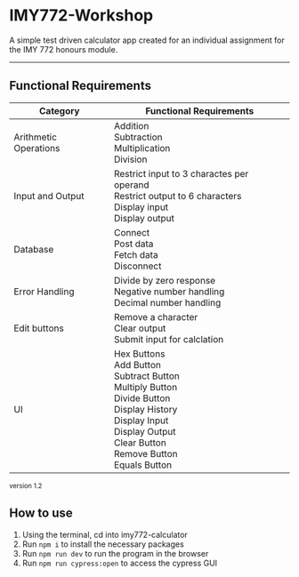 # IMY772-Workshop
A simple test driven calculator app created for an individual assignment for the IMY 772 honours module.
___
## Functional Requirements
| Category             | Functional Requirements                                                                                                                                                                            |
|----------------------|----------------------------------------------------------------------------------------------------------------------------------------------------------------------------------------------------|
| Arithmetic Operations | Addition<br/>Subtraction<br/>Multiplication<br/>Division                                                                                                                                           |
| Input and Output     | Restrict input to 3 charactes per operand<br/>Restrict output to 6 characters<br/>Display input<br/>Display output                                                                                 |
| Database             | Connect<br/>Post data<br/>Fetch data<br/>Disconnect                                                                                                                                                |
| Error Handling       | Divide by zero response<br/>Negative number handling<br/>Decimal number handling                                                                                                                   |
| Edit buttons         | Remove a character<br/>Clear output<br/>Submit input for calclation                                                                                                                                |
| UI                   | Hex Buttons<br/>Add Button<br/>Subtract Button<br/>Multiply Button<br/>Divide Button<br/>Display History<br/>Display Input<br/>Display Output<br/>Clear Button<br/> Remove Button<br/>Equals Button |
<small>version 1.2</small>

## How to use
1. Using the terminal, cd into imy772-calculator
2. Run `npm i` to install the necessary packages
3. Run `npm run dev` to run the program in the browser
4. Run `npm run cypress:open` to access the cypress GUI

